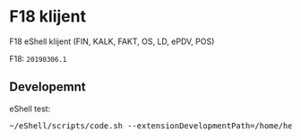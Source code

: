 # F18 klijent

F18 eShell klijent (FIN, KALK, FAKT, OS, LD, ePDV, POS)

F18: `20190306.1`


## Developemnt

eShell test:

<pre>
~/eShell/scripts/code.sh --extensionDevelopmentPath=/home/hernad/vscode-f18
</pre>